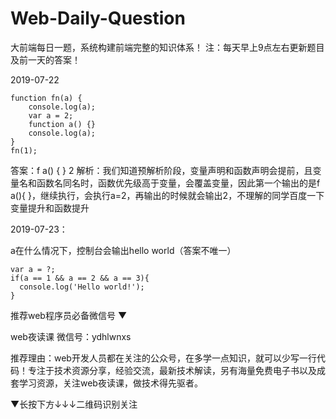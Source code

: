 # Web-Daily-Question
大前端每日一题，系统构建前端完整的知识体系！
注：每天早上9点左右更新题目及前一天的答案！

2019-07-22
```
function fn(a) {
	console.log(a);
	var a = 2;
	function a() {}
	console.log(a);
}
fn(1);
```
答案：f a() { }  2
解析：我们知道预解析阶段，变量声明和函数声明会提前，且变量名和函数名同名时，函数优先级高于变量，会覆盖变量，因此第一个输出的是f a(){ }，继续执行，会执行a=2，再输出的时候就会输出2，不理解的同学百度一下变量提升和函数提升

2019-07-23：

a在什么情况下，控制台会输出hello world（答案不唯一）

```
var a = ?;
if(a == 1 && a == 2 && a == 3){
  console.log('Hello world!');
}

```

推荐web程序员必备微信号 
▼

web夜读课
微信号：ydhlwnxs

推荐理由：web开发人员都在关注的公众号，在多学一点知识，就可以少写一行代码！专注于技术资源分享，经验交流，最新技术解读，另有海量免费电子书以及成套学习资源，关注web夜读课，做技术得先驱者。

 ▼长按下方↓↓↓二维码识别关注
